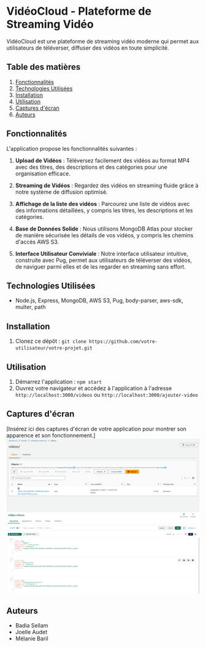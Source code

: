 # VidéoCloud - Plateforme de Streaming Vidéo

VidéoCloud est une plateforme de streaming vidéo moderne qui permet aux utilisateurs de téléverser, diffuser des vidéos en toute simplicité.

## Table des matières

1. [Fonctionnalités](#fonctionnalités)
2. [Technologies Utilisées](#technologies-utilisées)
3. [Installation](#installation)
5. [Utilisation](#utilisation)
6. [Captures d'écran](#captures-décran)
7. [Auteurs](#auteurs)

## Fonctionnalités

L'application propose les fonctionnalités suivantes :

1. **Upload de Vidéos** : Téléversez facilement des vidéos au format MP4 avec des titres, des descriptions et des catégories pour une organisation efficace.

2. **Streaming de Vidéos** : Regardez des vidéos en streaming fluide grâce à notre système de diffusion optimisé.

3. **Affichage de la liste des vidéos** : Parcourez une liste de vidéos avec des informations détaillées, y compris les titres, les descriptions et les catégories.

4. **Base de Données Solide** : Nous utilisons MongoDB Atlas pour stocker de manière sécurisée les détails de vos vidéos, y compris les chemins d'accès AWS S3.

5. **Interface Utilisateur Conviviale** : Notre interface utilisateur intuitive, construite avec Pug, permet aux utilisateurs de téléverser des vidéos, de naviguer parmi elles et de les regarder en streaming sans effort.

## Technologies Utilisées

- Node.js, Express, MongoDB, AWS S3, Pug, body-parser, aws-sdk, multer, path

## Installation

1. Clonez ce dépôt : `git clone https://github.com/votre-utilisateur/votre-projet.git`


## Utilisation

1. Démarrez l'application : `npm start`
2. Ouvrez votre navigateur et accédez à l'application à l'adresse `http://localhost:3000/videos` ou `http://localhost:3000/ajouter-video`

## Captures d'écran

[Insérez ici des captures d'écran de votre application pour montrer son apparence et son fonctionnement.]
![Amazon S3 bucket ](image.png)
![data-base mongodb videos](image-1.png)

## Auteurs

- Badia Sellam
- Joelle Audet
- Mélanie Baril
